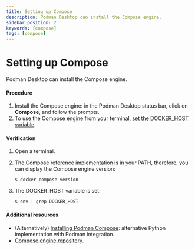 ```yaml
---
title: Setting up Compose
description: Podman Desktop can install the Compose engine.
sidebar_position: 2
keywords: [compose]
tags: [compose]
---
```


# Setting up Compose

Podman Desktop can install the Compose engine.

#### Procedure

1. Install the Compose engine: in the Podman Desktop status bar, click on **<icon icon="fa-solid fa-download" size="lg" />Compose**, and follow the prompts.
1. To use the Compose engine from your terminal, [set the DOCKER_HOST variable](/docs/migrating-from-docker/using-the-docker_host-environment-variable).

#### Verification

1. Open a terminal.
1. The Compose reference implementation is in your PATH, therefore, you can display the Compose engine version:

   ```shell-session
   $ docker-compose version
   ```

1. The DOCKER_HOST variable is set:

   ```shell-session
   $ env | grep DOCKER_HOST
   ```

#### Additional resources

- (Alternatively) [Installing Podman Compose](https://github.com/containers/podman-compose#installation): alternative Python implementation with Podman integration.
- [Compose engine repository](https://github.com/docker/compose).
